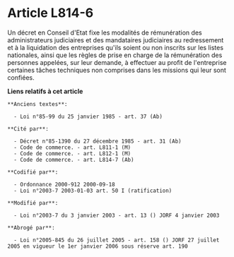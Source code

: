 # Article L814-6

Un décret en Conseil d'Etat fixe les modalités de rémunération des administrateurs judiciaires et des mandataires judiciaires
au redressement et à la liquidation des entreprises qu'ils soient ou non inscrits sur les listes nationales, ainsi que les
règles de prise en charge de la rémunération des personnes appelées, sur leur demande, à effectuer au profit de l'entreprise
certaines tâches techniques non comprises dans les missions qui leur sont confiées.

**Liens relatifs à cet article**

	**Anciens textes**:

	  - Loi n°85-99 du 25 janvier 1985 - art. 37 (Ab)

	**Cité par**:

	  - Décret n°85-1390 du 27 décembre 1985 - art. 31 (Ab)
	  - Code de commerce. - art. L811-1 (M)
	  - Code de commerce. - art. L812-1 (M)
	  - Code de commerce. - art. L814-7 (Ab)

	**Codifié par**:

	  - Ordonnance 2000-912 2000-09-18
	  - Loi n°2003-7 2003-01-03 art. 50 I (ratification)

	**Modifié par**:

	  - Loi n°2003-7 du 3 janvier 2003 - art. 13 () JORF 4 janvier 2003

	**Abrogé par**:

	  - Loi n°2005-845 du 26 juillet 2005 - art. 158 () JORF 27 juillet 2005 en vigueur le 1er janvier 2006 sous réserve art. 190
